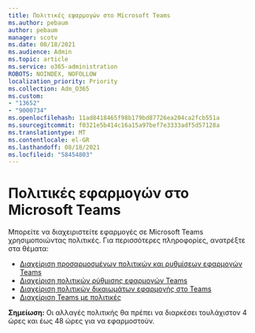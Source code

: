 ```yaml
---
title: Πολιτικές εφαρμογών στο Microsoft Teams
ms.author: pebaum
author: pebaum
manager: scotv
ms.date: 08/18/2021
ms.audience: Admin
ms.topic: article
ms.service: o365-administration
ROBOTS: NOINDEX, NOFOLLOW
localization_priority: Priority
ms.collection: Adm_O365
ms.custom:
- "13652"
- "9000734"
ms.openlocfilehash: 11ad8418465f98b179bd87726ea204ca2fcb551a
ms.sourcegitcommit: f0321e5b414c16a15a97bef7e3333adf5d57128a
ms.translationtype: MT
ms.contentlocale: el-GR
ms.lasthandoff: 08/18/2021
ms.locfileid: "58454803"
---
```

# <a name="app-policies-in-microsoft-teams"></a>Πολιτικές εφαρμογών στο Microsoft Teams

Μπορείτε να διαχειριστείτε εφαρμογές σε Microsoft Teams χρησιμοποιώντας πολιτικές. Για περισσότερες πληροφορίες, ανατρέξτε στα θέματα: 

- [Διαχείριση προσαρμοσμένων πολιτικών και ρυθμίσεων εφαρμογών Teams](https://docs.microsoft.com/microsoftteams/teams-custom-app-policies-and-settings)
- [Διαχείριση πολιτικών ρύθμισης εφαρμογών Teams](https://docs.microsoft.com/microsoftteams/teams-app-setup-policies)
- [Διαχείριση πολιτικών δικαιωμάτων εφαρμογής στο Teams](https://docs.microsoft.com/microsoftteams/teams-app-permission-policies)
- [Διαχείριση Teams με πολιτικές](https://docs.microsoft.com/microsoftteams/manage-teams-with-policies)

**Σημείωση:** Οι αλλαγές πολιτικής θα πρέπει να διαρκέσει τουλάχιστον 4 ώρες και έως 48 ώρες για να εφαρμοστούν.

